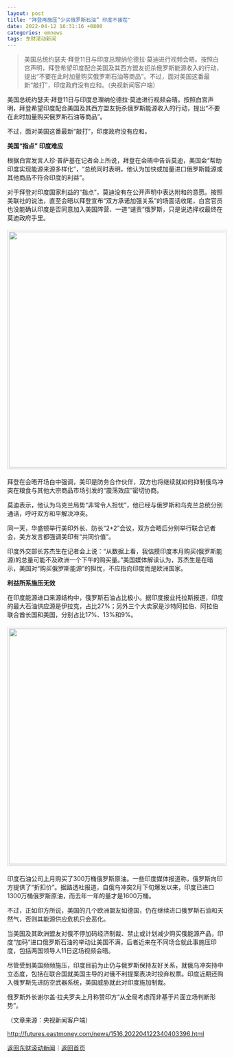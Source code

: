 ```yaml
---
layout: post
title: "拜登再施压“少买俄罗斯石油” 印度不接茬"
date: 2022-04-12 16:31:16 +0800
categories: emnews
tags: 东财滚动新闻
---
```

> 美国总统约瑟夫·拜登11日与印度总理纳伦德拉·莫迪进行视频会晤。按照白宫声明，拜登希望印度配合美国及其西方盟友扼杀俄罗斯能源收入的行动，提出“不要在此时加量购买俄罗斯石油等商品”。不过，面对美国这番最新“敲打”，印度政府没有应和。（央视新闻客户端）

<p>美国总统约瑟夫·拜登11日与印度总理纳伦德拉·莫迪进行视频会晤。按照白宫声明，拜登希望印度配合美国及其西方盟友扼杀俄罗斯能源收入的行动，提出“不要在此时加量购买俄罗斯石油等商品”。</p><p>不过，面对美国这番最新“敲打”，印度政府没有应和。</p><p><strong>美国“指点” 印度难应</strong></p><p>根据白宫发言人珍·普萨基在记者会上所说，拜登在会晤中告诉莫迪，美国会“帮助印度实现能源来源多样化”，“总统同时表明，他认为加快或加量进口俄罗斯能源或其他商品不符合印度的利益”。</p><p>对于拜登对印度国家利益的“指点”，莫迪没有在公开声明中表达附和的意愿。按照美联社的说法，直至会晤以拜登宣布“双方承诺加强关系”的场面话收尾，白宫官员也没能确认印度是否同意加入美国阵营、一道“谴责”俄罗斯，只是说选择权最终在莫迪政府手里。</p><center><img src="https://dfscdn.dfcfw.com/download/D25759020702278946316_w3182h2117.jpg" width="550" emheight="366" style="border:#d1d1d1 1px solid;padding:3px;margin:5px 0;" /></center><p>拜登在会晤开场白中强调，美印是防务合作伙伴，双方也将继续就如何抑制俄乌冲突在粮食与其他大宗商品市场引发的“震荡效应”密切协商。</p><p>莫迪表示，他认为乌克兰局势“非常令人担忧”，他已经与俄罗斯和乌克兰总统分别通话，呼吁双方和平解决冲突。</p><p>同一天，华盛顿举行美印外长、防长“2+2”会议，双方会晤后分别举行联合记者会，美方发言都强调美印有“共同价值”。</p><p>印度外交部长苏杰生在记者会上说：“从数据上看，我估摸印度本月购买(俄罗斯能源)的总量可能不及欧洲一个下午的购买量。”美国媒体解读认为，苏杰生是在暗示，美国对“购买俄罗斯能源”的担忧，不应指向印度而是欧洲国家。</p><p><strong>利益所系施压无效</strong></p><p>在印度能源进口来源结构中，俄罗斯石油占比极小。据印度报业托拉斯报道，印度的最大石油供应源是伊拉克，占比27%；另外三个大卖家是沙特阿拉伯、阿拉伯联合酋长国和美国，分别占比17%、13%和9%。</p><center><img src="https://dfscdn.dfcfw.com/download/D24684066236074592916_w1086h810.jpg" width="550" emheight="410" style="border:#d1d1d1 1px solid;padding:3px;margin:5px 0;" /></center><p>印度石油公司上月购买了300万桶俄罗斯原油。一些印度媒体报道称，俄罗斯向印方提供了“折扣价”。据路透社报道，自俄乌冲突2月下旬爆发以来，印度已进口1300万桶俄罗斯原油，而去年一年的量才是1600万桶。</p><p>不过，正如印方所说，美国的几个欧洲盟友如德国，仍在继续进口俄罗斯石油和天然气，否则其能源供应危机只会恶化。</p><p>当美国及其欧洲盟友对俄不停加码经济制裁、禁止或计划减少购买俄能源产品，印度“加码”进口俄罗斯石油的举动让美国不满，后者近来在不同场合就此事施压印度，包括两国领导人11日这场视频会晤。</p><p>尽管受到美国频频施压，印度目前为止仍与俄罗斯保持友好关系，就俄乌冲突持中立态度，包括在联合国就美国主导的对俄不利提案表决时投弃权票。印度近期还购入俄罗斯先进防空武器系统，美国威胁就此对印度施加制裁。</p><p>俄罗斯外长谢尔盖·拉夫罗夫上月称赞印方“从全局考虑而非基于片面立场判断形势”。</p><p class="em_media">（文章来源：央视新闻客户端）</p>

<http://futures.eastmoney.com/news/1516,202204122340403396.html>

[返回东财滚动新闻](//finews.withounder.com/emnews/)｜[返回首页](//finews.withounder.com/)
